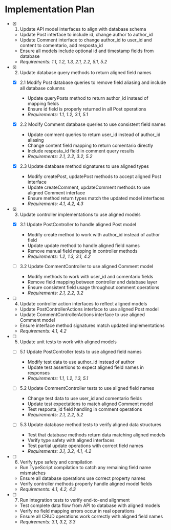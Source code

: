 # Implementation Plan

- [x] 1. Update API model interfaces to align with database schema





  - Update Post interface to include id, change author to author_id
  - Update Comment interface to change author_id to user_id and content to comentario, add resposta_id
  - Ensure all models include optional id and timestamp fields from database
  - _Requirements: 1.1, 1.2, 1.3, 2.1, 2.2, 5.1, 5.2_

- [x] 2. Update database query methods to return aligned field names





  - [x] 2.1 Modify Post database queries to remove field aliasing and include all database columns


    - Update queryPosts method to return author_id instead of mapping fields
    - Ensure id field is properly returned in all Post operations
    - _Requirements: 1.1, 1.2, 3.1, 5.1_

  - [x] 2.2 Modify Comment database queries to use consistent field names


    - Update comment queries to return user_id instead of author_id aliasing
    - Change content field mapping to return comentario directly
    - Include resposta_id field in comment query results
    - _Requirements: 2.1, 2.2, 3.2, 5.2_

  - [x] 2.3 Update database method signatures to use aligned types


    - Modify createPost, updatePost methods to accept aligned Post interface
    - Update createComment, updateComment methods to use aligned Comment interface
    - Ensure method return types match the updated model interfaces
    - _Requirements: 4.1, 4.2, 4.3_

- [x] 3. Update controller implementations to use aligned models





  - [x] 3.1 Update PostController to handle aligned Post model


    - Modify create method to work with author_id instead of author field
    - Update update method to handle aligned field names
    - Remove manual field mapping in controller methods
    - _Requirements: 1.2, 1.3, 3.1, 4.2_



  - [ ] 3.2 Update CommentController to use aligned Comment model
    - Modify methods to work with user_id and comentario fields
    - Remove field mapping between controller and database layer
    - Ensure consistent field usage throughout comment operations
    - _Requirements: 2.1, 2.2, 3.2_

- [ ] 4. Update controller action interfaces to reflect aligned models
  - Update PostControllerActions interface to use aligned Post model
  - Update CommentControllerActions interface to use aligned Comment model
  - Ensure interface method signatures match updated implementations
  - _Requirements: 4.1, 4.2_

- [ ] 5. Update unit tests to work with aligned models
  - [ ] 5.1 Update PostController tests to use aligned field names
    - Modify test data to use author_id instead of author
    - Update test assertions to expect aligned field names in responses
    - _Requirements: 1.1, 1.2, 1.3, 5.1_

  - [ ] 5.2 Update CommentController tests to use aligned field names
    - Change test data to use user_id and comentario fields
    - Update test expectations to match aligned Comment model
    - Test resposta_id field handling in comment operations
    - _Requirements: 2.1, 2.2, 5.2_

  - [ ] 5.3 Update database method tests to verify aligned data structures
    - Test that database methods return data matching aligned models
    - Verify type safety with aligned interfaces
    - Test partial update operations with correct field names
    - _Requirements: 3.1, 3.2, 4.1, 4.2_

- [ ] 6. Verify type safety and compilation
  - Run TypeScript compilation to catch any remaining field name mismatches
  - Ensure all database operations use correct property names
  - Verify controller methods properly handle aligned model fields
  - _Requirements: 4.1, 4.2, 4.3_

- [ ] 7. Run integration tests to verify end-to-end alignment
  - Test complete data flow from API to database with aligned models
  - Verify no field mapping errors occur in real operations
  - Ensure all CRUD operations work correctly with aligned field names
  - _Requirements: 3.1, 3.2, 3.3_